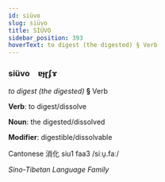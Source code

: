 ```yaml
---
id: siüvo
slug: siüvo
title: SİÜVO
sidebar_position: 393
hoverText: to digest (the digested) § Verb
---
```


### siüvo&emsp;<span kind="abugida">ɐɟɽʄɤ</span>

*to digest (the digested)* **§** Verb

**Verb**: to digest/dissolve

**Noun**: the digested/dissolved

**Modifier**: digestible/dissolvable

Cantonese 消化 siu1 faa3 /siːu̯.faː/

*Sino-Tibetan Language Family*